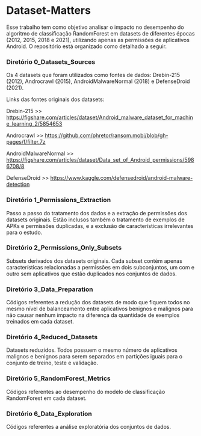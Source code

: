 # Dataset-Matters

Esse trabalho tem como objetivo analisar o impacto no desempenho do algoritmo de classificação RandomForest em datasets de diferentes épocas (2012, 2015, 2018 e 2021), utilizando apenas as permissões de aplicativos Android. O repositório está organizado como detalhado a seguir.

### Diretório 0_Datasets_Sources 
Os 4 datasets que foram utilizados como fontes de dados: Drebin-215 (2012), Androcrawl (2015), AndroidMalwareNormal (2018) e DefenseDroid (2021). 

  Links das fontes originais dos datasets:

  Drebin-215           >> https://figshare.com/articles/dataset/Android_malware_dataset_for_machine_learning_2/5854653
  
  Androcrawl           >> https://github.com/phretor/ransom.mobi/blob/gh-pages/f/filter.7z
  
  AndroidMalwareNormal >> https://figshare.com/articles/dataset/Data_set_of_Android_permissions/5986708/8
  
  DefenseDroid         >> https://www.kaggle.com/defensedroid/android-malware-detection

### Diretório 1_Permissions_Extraction 
Passo a passo do tratamento dos dados e a extração de permissões dos datasets originais. Estão inclusos também o tratamento de exemplos de APKs e permissões duplicadas, e a exclusão de características irrelevantes para o estudo.

### Diretório 2_Permissions_Only_Subsets 
Subsets derivados dos datasets originais. Cada subset contém apenas características relacionadas a permissões em dois subconjuntos, um com e outro sem aplicativos que estão duplicados nos conjuntos de dados.

### Diretório 3_Data_Preparation 
Códigos referentes a redução dos datasets de modo que fiquem todos no mesmo nível de balanceamento entre aplicativos benignos e malignos para não causar nenhum impacto na diferença da quantidade de exemplos treinados em cada dataset.

### Diretório 4_Reduced_Datasets 
Datasets reduzidos. Todos possuem o mesmo número de aplicativos malignos e benignos para serem separados em partições iguais para o conjunto de treino, teste e validação.

### Diretório 5_RandomForest_Metrics
Códigos referentes ao desempenho do modelo de classificação RandomForest em cada dataset.

### Diretório 6_Data_Exploration
Códigos referentes a análise exploratória dos conjuntos de dados.
